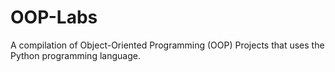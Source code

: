 # OOP-Labs
A compilation of Object-Oriented Programming (OOP) Projects that uses the Python programming language.
